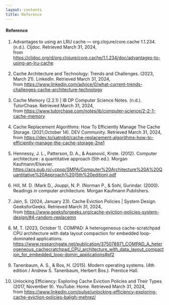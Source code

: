 ```yaml
---
layout: contents
title: Reference
---
```


<body>
<h4><b>Reference</b></h4>
<div class="bodytext">
<ol>
<li>Advantages to using an LRU cache — org.clojure/core.cache 1.1.234. (n.d.). Cljdoc. Retrieved March 31, 2024, <br/>
from <a href="https://cljdoc.org/d/org.clojure/core.cache/1.1.234/doc/advantages-to-using-an-lru-cache">https://cljdoc.org/d/org.clojure/core.cache/1.1.234/doc/advantages-to-using-an-lru-cache</a></li><br/>

<li>Cache Architecture and Technology: Trends and Challenges. (2023, March 21). LinkedIn. Retrieved March 31, 2024, <br/>
from <a href="https://www.linkedin.com/advice/0/what-current-trends-challenges-cache-architecture-technology">https://www.linkedin.com/advice/0/what-current-trends-challenges-cache-architecture-technology</a></li><br/>

<li>Cache Memory (2.2.1) | IB DP Computer Science Notes. (n.d.). TutorChase. Retrieved March 31, 2024,  <br/>
from <a href="https://www.tutorchase.com/notes/ib/computer-science/2-2-1-cache-memory">https://www.tutorchase.com/notes/ib/computer-science/2-2-1-cache-memory</a></li><br/>

<li>Cache Replacement Algorithms: How To Efficiently Manage The Cache Storage.
(2021,October 14). DEV Community. Retrieved March 31, 2024,  <br/>
from <a href="https://dev.to/satrobit/cache-replacement-algorithms-how-to-efficiently-manage-the-cache-sorage-2ne1">https://dev.to/satrobit/cache-replacement-algorithms-how-to-efficiently-manage-the-cache-storage-2ne1</a></li><br/>

<li>Hennessy, J. L., Patterson, D. A., & Asanović, Krste. (2012). Computer architecture : a quantitative approach (5th ed.). Morgan Kaufmann/Elsevier.  <br/>
<a href="https://acs.pub.ro/~cpop/SMPA/Computer%20Architecture%20A%20Quantitative%20Approach%20(5th%20edition).pdf">https://acs.pub.ro/~cpop/SMPA/Computer%20Architecture%20A%20Quantitative%20Approach%20(5th%20edition).pdf</a></li><br/>

<li>Hill, M. D. (Mark D., Jouppi, N. P. (Norman P., & Sohi, Gurindar. (2000). Readings in computer architecture. Morgan Kaufmann Publishers. </li><br/>

<li>Jain, S. (2024, January 23). Cache Eviction Policies | System Design. GeeksforGeeks. Retrieved March 31, 2024,  <br/>
from <a href="https://www.geeksforgeeks.org/cache-eviction-policies-system-design/#4-random-replacemn">https://www.geeksforgeeks.org/cache-eviction-policies-system-design/#4-random-replacemn</a></li><br/>

<li>M, T. (2023, October 1). COMPAD: A heterogeneous cache-scratchpad CPU architecture with data layout compaction for embedded loop-dominated applications.  <br/>
<a href="https://www.researchgate.net/publication/375078971_COMPAD_A_heterogeneous_cachecratchpad_CPU_architecture_with_data_layout_compaction_for_embedded_loop-domin_applications#pf2">https://www.researchgate.net/publication/375078971_COMPAD_A_heterogeneous_cachecratchpad_CPU_architecture_with_data_layout_compaction_for_embedded_loop-domin_applications#pf2</a></li><br/>

<li>Tanenbaum, A. S., & Bos, H. (2015). Modern operating systems. (4th edition / Andrew S. Tanenbaum, Herbert Bos.). Prentice Hall. </a></li><br/>

<li>Unlocking Efficiency: Exploring Cache Eviction Policies and Their Types (2017, November 9). YouTube: Home. Retrieved March 31, 2024,  <br/>
from <a href="https://www.linkedin.com/pulse/unlocking-efficiency-exploring-cache-eviction-policies-baligh-mehrez/">https://www.linkedin.com/pulse/unlocking-efficiency-exploring-cache-eviction-policies-baligh-mehrez/</a></li><br/>

</ol>
<br/> <br/> <br/>
</div>
